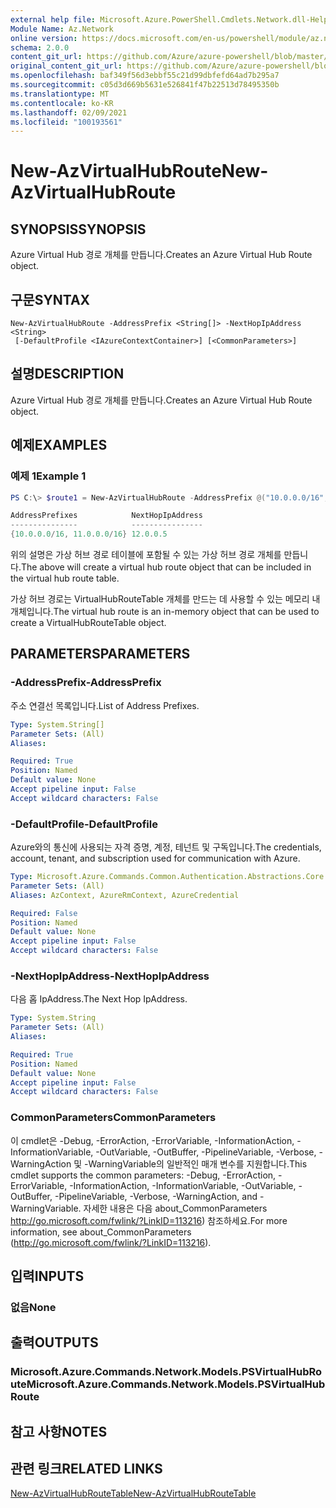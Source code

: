 ```yaml
---
external help file: Microsoft.Azure.PowerShell.Cmdlets.Network.dll-Help.xml
Module Name: Az.Network
online version: https://docs.microsoft.com/en-us/powershell/module/az.network/new-azvirtualhubroute
schema: 2.0.0
content_git_url: https://github.com/Azure/azure-powershell/blob/master/src/Network/Network/help/New-AzVirtualHubRoute.md
original_content_git_url: https://github.com/Azure/azure-powershell/blob/master/src/Network/Network/help/New-AzVirtualHubRoute.md
ms.openlocfilehash: baf349f56d3ebbf55c21d99dbfefd64ad7b295a7
ms.sourcegitcommit: c05d3d669b5631e526841f47b22513d78495350b
ms.translationtype: MT
ms.contentlocale: ko-KR
ms.lasthandoff: 02/09/2021
ms.locfileid: "100193561"
---
```

# <span data-ttu-id="81031-101">New-AzVirtualHubRoute</span><span class="sxs-lookup"><span data-stu-id="81031-101">New-AzVirtualHubRoute</span></span>

## <span data-ttu-id="81031-102">SYNOPSIS</span><span class="sxs-lookup"><span data-stu-id="81031-102">SYNOPSIS</span></span>
<span data-ttu-id="81031-103">Azure Virtual Hub 경로 개체를 만듭니다.</span><span class="sxs-lookup"><span data-stu-id="81031-103">Creates an Azure Virtual Hub Route object.</span></span>

## <span data-ttu-id="81031-104">구문</span><span class="sxs-lookup"><span data-stu-id="81031-104">SYNTAX</span></span>

```
New-AzVirtualHubRoute -AddressPrefix <String[]> -NextHopIpAddress <String>
 [-DefaultProfile <IAzureContextContainer>] [<CommonParameters>]
```

## <span data-ttu-id="81031-105">설명</span><span class="sxs-lookup"><span data-stu-id="81031-105">DESCRIPTION</span></span>
<span data-ttu-id="81031-106">Azure Virtual Hub 경로 개체를 만듭니다.</span><span class="sxs-lookup"><span data-stu-id="81031-106">Creates an Azure Virtual Hub Route object.</span></span>

## <span data-ttu-id="81031-107">예제</span><span class="sxs-lookup"><span data-stu-id="81031-107">EXAMPLES</span></span>

### <span data-ttu-id="81031-108">예제 1</span><span class="sxs-lookup"><span data-stu-id="81031-108">Example 1</span></span>

```powershell
PS C:\> $route1 = New-AzVirtualHubRoute -AddressPrefix @("10.0.0.0/16", "11.0.0.0/16") -NextHopIpAddress "12.0.0.5"

AddressPrefixes            NextHopIpAddress
---------------            ----------------
{10.0.0.0/16, 11.0.0.0/16} 12.0.0.5
```

<span data-ttu-id="81031-109">위의 설명은 가상 허브 경로 테이블에 포함될 수 있는 가상 허브 경로 개체를 만듭니다.</span><span class="sxs-lookup"><span data-stu-id="81031-109">The above will create a virtual hub route object that can be included in the virtual hub route table.</span></span>

<span data-ttu-id="81031-110">가상 허브 경로는 VirtualHubRouteTable 개체를 만드는 데 사용할 수 있는 메모리 내 개체입니다.</span><span class="sxs-lookup"><span data-stu-id="81031-110">The virtual hub route is an in-memory object that can be used to create a VirtualHubRouteTable object.</span></span>

## <span data-ttu-id="81031-111">PARAMETERS</span><span class="sxs-lookup"><span data-stu-id="81031-111">PARAMETERS</span></span>

### <span data-ttu-id="81031-112">-AddressPrefix</span><span class="sxs-lookup"><span data-stu-id="81031-112">-AddressPrefix</span></span>
<span data-ttu-id="81031-113">주소 연결선 목록입니다.</span><span class="sxs-lookup"><span data-stu-id="81031-113">List of Address Prefixes.</span></span>

```yaml
Type: System.String[]
Parameter Sets: (All)
Aliases:

Required: True
Position: Named
Default value: None
Accept pipeline input: False
Accept wildcard characters: False
```

### <span data-ttu-id="81031-114">-DefaultProfile</span><span class="sxs-lookup"><span data-stu-id="81031-114">-DefaultProfile</span></span>
<span data-ttu-id="81031-115">Azure와의 통신에 사용되는 자격 증명, 계정, 테넌트 및 구독입니다.</span><span class="sxs-lookup"><span data-stu-id="81031-115">The credentials, account, tenant, and subscription used for communication with Azure.</span></span>

```yaml
Type: Microsoft.Azure.Commands.Common.Authentication.Abstractions.Core.IAzureContextContainer
Parameter Sets: (All)
Aliases: AzContext, AzureRmContext, AzureCredential

Required: False
Position: Named
Default value: None
Accept pipeline input: False
Accept wildcard characters: False
```

### <span data-ttu-id="81031-116">-NextHopIpAddress</span><span class="sxs-lookup"><span data-stu-id="81031-116">-NextHopIpAddress</span></span>
<span data-ttu-id="81031-117">다음 홉 IpAddress.</span><span class="sxs-lookup"><span data-stu-id="81031-117">The Next Hop IpAddress.</span></span>

```yaml
Type: System.String
Parameter Sets: (All)
Aliases:

Required: True
Position: Named
Default value: None
Accept pipeline input: False
Accept wildcard characters: False
```

### <span data-ttu-id="81031-118">CommonParameters</span><span class="sxs-lookup"><span data-stu-id="81031-118">CommonParameters</span></span>
<span data-ttu-id="81031-119">이 cmdlet은 -Debug, -ErrorAction, -ErrorVariable, -InformationAction, -InformationVariable, -OutVariable, -OutBuffer, -PipelineVariable, -Verbose, -WarningAction 및 -WarningVariable의 일반적인 매개 변수를 지원합니다.</span><span class="sxs-lookup"><span data-stu-id="81031-119">This cmdlet supports the common parameters: -Debug, -ErrorAction, -ErrorVariable, -InformationAction, -InformationVariable, -OutVariable, -OutBuffer, -PipelineVariable, -Verbose, -WarningAction, and -WarningVariable.</span></span> <span data-ttu-id="81031-120">자세한 내용은 다음 about_CommonParameters http://go.microsoft.com/fwlink/?LinkID=113216) 참조하세요.</span><span class="sxs-lookup"><span data-stu-id="81031-120">For more information, see about_CommonParameters (http://go.microsoft.com/fwlink/?LinkID=113216).</span></span>

## <span data-ttu-id="81031-121">입력</span><span class="sxs-lookup"><span data-stu-id="81031-121">INPUTS</span></span>

### <span data-ttu-id="81031-122">없음</span><span class="sxs-lookup"><span data-stu-id="81031-122">None</span></span>

## <span data-ttu-id="81031-123">출력</span><span class="sxs-lookup"><span data-stu-id="81031-123">OUTPUTS</span></span>

### <span data-ttu-id="81031-124">Microsoft.Azure.Commands.Network.Models.PSVirtualHubRoute</span><span class="sxs-lookup"><span data-stu-id="81031-124">Microsoft.Azure.Commands.Network.Models.PSVirtualHubRoute</span></span>

## <span data-ttu-id="81031-125">참고 사항</span><span class="sxs-lookup"><span data-stu-id="81031-125">NOTES</span></span>

## <span data-ttu-id="81031-126">관련 링크</span><span class="sxs-lookup"><span data-stu-id="81031-126">RELATED LINKS</span></span>

[<span data-ttu-id="81031-127">New-AzVirtualHubRouteTable</span><span class="sxs-lookup"><span data-stu-id="81031-127">New-AzVirtualHubRouteTable</span></span>](./New-AzVirtualHubRouteTable.md)
